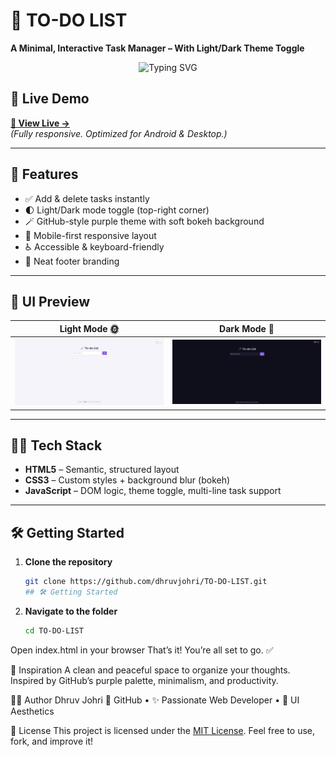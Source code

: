 

# 📝 TO-DO LIST  
**A Minimal, Interactive Task Manager – With Light/Dark Theme Toggle**

<p align="center">
  <img src="https://readme-typing-svg.herokuapp.com?font=Fira+Code&size=24&pause=1000&color=7A1EA1&center=true&vCenter=true&width=435&lines=Plan+it+✓+Do+it+✓+Done!+🟣" alt="Typing SVG" />
</p>

## 🚀 Live Demo  
**[🔗 View Live →](https://dhruvjohri.github.io/TO-DO-LIST/)**  
*(Fully responsive. Optimized for Android & Desktop.)*

---

## 🎨 Features

- ✅ Add & delete tasks instantly  
- 🌓 Light/Dark mode toggle (top-right corner)  
- 🪄 GitHub-style purple theme with soft bokeh background  
- 📱 Mobile-first responsive layout  
- ♿ Accessible & keyboard-friendly  
- 👣 Neat footer branding

---

## 📸 UI Preview

| Light Mode 🌞 | Dark Mode 🌚 |
|--------------|--------------|
| ![Light Mode Screenshot](https://github.com/DhruvJohri/TO-DO-LIST/blob/main/To%20Do%20light.png) | ![Dark Mode Screenshot](https://github.com/DhruvJohri/TO-DO-LIST/blob/main/To%20do%20dark.png) |



---

## 🧑‍💻 Tech Stack

- **HTML5** – Semantic, structured layout  
- **CSS3** – Custom styles + background blur (bokeh)  
- **JavaScript** – DOM logic, theme toggle, multi-line task support  

---

## 🛠️ Getting Started

1. **Clone the repository**  
   ```bash
   git clone https://github.com/dhruvjohri/TO-DO-LIST.git
   ## 🛠️ Getting Started

2. **Navigate to the folder**
   ```bash
   cd TO-DO-LIST
Open index.html in your browser
That’s it! You’re all set to go. ✅

🌈 Inspiration
A clean and peaceful space to organize your thoughts.
Inspired by GitHub’s purple palette, minimalism, and productivity.

👨‍🎨 Author
Dhruv Johri
🔗 GitHub • ✨ Passionate Web Developer • 💜 UI Aesthetics

📄 License
This project is licensed under the [MIT License](https://github.com/DhruvJohri/TO-DO-LIST/blob/main/LICENSE).
Feel free to use, fork, and improve it!



